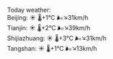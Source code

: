 Today weather:  
Beijing: ☀️ 🌡️+1°C 🌬️↘31km/h  
Tianjin: ☀️ 🌡️+2°C 🌬️↘39km/h  
Shijiazhuang: ☀️ 🌡️+3°C 🌬️↘31km/h  
Tangshan: ☀️ 🌡️+1°C 🌬️↘13km/h  
